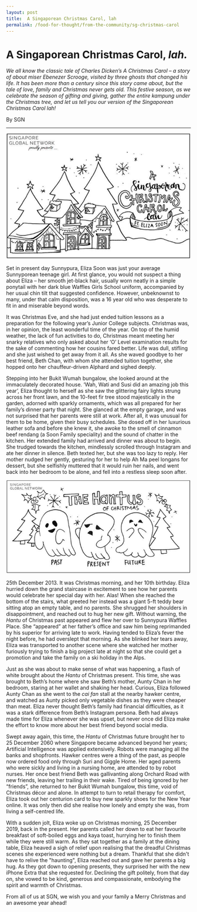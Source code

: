 ```yaml
---
layout: post
title:  A Singaporean Christmas Carol, lah
permalink: /food-for-thought/from-the-community/sg-christmas-carol
---
```

# A Singaporean Christmas Carol, *lah.*


*We all know the classic tale of Charles Dicken’s A Christmas Carol – a story of about miser Ebenezer Scrooge, visited by three ghosts that changed his life.  It has been more than a century since this story came about, but the tale of love, family and Christmas never gets old. This festive season, as we celebrate the season of gifting and giving, gather the entire kampung under the Christmas tree, and let us tell you our version of the Singaporean Christmas Carol lah!*

By SGN

---

![Image](/images/stories/2019/sg-christmas-carol-2.jpg)

Set in present day Sunnypura, Eliza Soon was just your average Sunnyporean teenage girl. At first glance, you would not suspect a thing about Eliza – her smooth jet-black hair, usually worn neatly in a simple ponytail with her dark blue Waffles Girls School uniform, accompanied by her usual chin tilt that suggested confidence. However, unbeknownst to many, under that calm disposition, was a 16 year old who was desperate to fit in and miserable beyond words.

It was Christmas Eve, and she had just ended tuition lessons as a preparation for the following year’s Junior College subjects. Christmas was, in her opinion, the least wonderful time of the year. On top of the humid weather, the lack of fun activities to do, Christmas meant meeting her snarky relatives who only asked about her ‘O’ Level examination results for the sake of commenting how her cousins fared better. Life was dull, stifling and she just wished to get away from it all. As she waved goodbye to her best friend, Beth Chan, with whom she attended tuition together, she hopped onto her chauffeur-driven Alphard and sighed deeply.

Stepping into her Bukit Wumah bungalow, she looked around at the immaculately decorated house. ‘Wah, Wati and Susi did an amazing job this year’, Eliza thought to herself as she saw the glittering fairy lights strung across her front lawn, and the 10-feet fir tree stood majestically in the garden, adorned with sparkly ornaments, which was all prepared for her family’s dinner party that night. She glanced at the empty garage, and was not surprised that her parents were still at work. After all, it was unusual for them to be home, given their busy schedules. She dosed off in her luxurious leather sofa and before she knew it, she awoke to the smell of cinnamon beef rendang (a Soon Family speciality) and the sound of chatter in the kitchen. Her extended family had arrived and dinner was about to begin. She trudged towards the kitchen, mindlessly scrolled through Instagram and ate her dinner in silence. Beth texted her, but she was too lazy to reply. Her mother nudged her gently, gesturing for her to help Ah Ma peel longans for dessert, but she selfishly muttered that it would ruin her nails, and went back into her bedroom to be alone, and fell into a restless sleep soon after. 

![Image](/images/stories/2019/sg-christmas-carol-1.jpg)

25th December 2013. It was Christmas morning, and her 10th birthday. Eliza hurried down the grand staircase in excitement to see how her parents would celebrate her special day with her. Alas! When she reached the bottom of the stairs, what greeted her instead was a giant 5-ft teddy bear sitting atop an empty table, and no parents. She shrugged her shoulders in disappointment, and reached out to hug her new gift. Without warning, the _Hantu_ of Christmas past appeared and flew her over to Sunnypura Waffles Place. She “appeared” at her father’s office and saw him being reprimanded by his superior for arriving late to work. Having tended to Eliza’s fever the night before, he had overslept that morning. As she blinked her tears away, Eliza was transported to another scene where she watched her mother furiously trying to finish a big project late at night so that she could get a promotion and take the family on a ski holiday in the Alps.  

Just as she was about to make sense of what was happening, a flash of white brought about the _Hantu_ of Christmas present. This time, she was brought to Beth’s home where she saw Beth’s mother, Aunty Chan in her bedroom, staring at her wallet and shaking her head. Curious, Eliza followed Aunty Chan as she went to the _cai fan_ stall at the nearby hawker centre, and watched as Aunty picked only vegetable dishes as they were cheaper than meat. Eliza never thought Beth’s family had financial difficulties, as it was a stark difference from Beth’s Instagram persona. Beth had always made time for Eliza whenever she was upset, but never once did Eliza make the effort to know more about her best friend beyond social media.

Swept away again, this time, the _Hantu_ of Christmas future brought her to 25 December 2060 where Singapore became advanced beyond her years; Artificial Intelligence was applied extensively. Robots were managing all the banks and shopfronts. Hawker centres were a thing of the past, as people now ordered food only through Suri and Giggle Home. Her aged parents who were sickly and living in a nursing home, are attended to by robot nurses. Her once best friend Beth was gallivanting along Orchard Road with new friends, leaving her trailing in their wake. Tired of being ignored by her “friends”, she returned to her Bukit Wumah bungalow, this time, void of Christmas décor and alone. In attempt to turn to retail therapy for comfort, Eliza took out her centurion card to buy new sparkly shoes for the New Year online. It was only then did she realise how lonely and empty she was, from living a self-centred life.

With a sudden jolt, Eliza woke up on Christmas morning, 25 December 2019, back in the present. Her parents called her down to eat her favourite breakfast of soft-boiled eggs and kaya toast, hurrying her to finish them while they were still warm. As they sat together as a family at the dining table, Eliza heaved a sigh of relief upon realising that the dreadful Christmas scenes she experienced were nothing but a dream. Thankful that she didn't have to relive the "haunting", Eliza reached out and gave her parents a big hug. As they got down to opening presents, they surprised her with the new iPhone Extra that she requested for. Declining the gift politely, from that day on, she vowed to be kind, generous and compassionate, embodying the spirit and warmth of Christmas.

From all of us at SGN, we wish you and your family a Merry Christmas and an awesome year ahead! 

